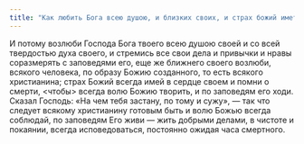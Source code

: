 ```yaml
---
title: "Как любить Бога всею душою, и близких своих, и страх божий иметь, и помнить о смертном часе"
---
```


И потому возлюби Господа Бога твоего всею душою своей и со всей твердостью духа своего, и стремись все свои дела и привычки и нравы соразмерять с заповедями его, еще же ближнего своего возлюби, всякого человека, по образу Божию созданного, то есть всякого христианина; страх Божий всегда имей в сердце своем и помни о смерти, <чтобы> всегда волю Божию творить, и по заповедям его ходи. Сказал Господь: «На чем тебя застану, по тому и сужу», — так что следует всякому христианину готовым быть и волю Божью всегда соблюдай, по заповедям Его живи — жить добрыми делами, в чистоте и покаянии, всегда исповедоваться, постоянно ожидая часа смертного.